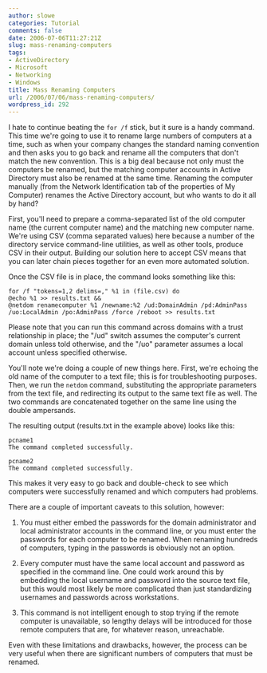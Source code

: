 ```yaml
---
author: slowe
categories: Tutorial
comments: false
date: 2006-07-06T11:27:21Z
slug: mass-renaming-computers
tags:
- ActiveDirectory
- Microsoft
- Networking
- Windows
title: Mass Renaming Computers
url: /2006/07/06/mass-renaming-computers/
wordpress_id: 292
---
```


I hate to continue beating the `for /f` stick, but it sure is a handy command. This time we're going to use it to rename large numbers of computers at a time, such as when your company changes the standard naming convention and then asks you to go back and rename all the computers that don't match the new convention. This is a big deal because not only must the computers be renamed, but the matching computer accounts in Active Directory must also be renamed at the same time. Renaming the computer manually (from the Network Identification tab of the properties of My Computer) renames the Active Directory account, but who wants to do it all by hand?

First, you'll need to prepare a comma-separated list of the old computer name (the current computer name) and the matching new computer name. We're using CSV (comma separated values) here because a number of the directory service command-line utilities, as well as other tools, produce CSV in their output. Building our solution here to accept CSV means that you can later chain pieces together for an even more automated solution.

Once the CSV file is in place, the command looks something like this:

    for /f "tokens=1,2 delims=," %1 in (file.csv) do 
    @echo %1 >> results.txt &&
    @netdom renamecomputer %1 /newname:%2 /ud:DomainAdmin /pd:AdminPass 
    /uo:LocalAdmin /po:AdminPass /force /reboot >> results.txt

Please note that you can run this command across domains with a trust relationship in place; the "/ud" switch assumes the computer's current domain unless told otherwise, and the "/uo" parameter assumes a local account unless specified otherwise.

You'll note we're doing a couple of new things here. First, we're echoing the old name of the computer to a text file; this is for troubleshooting purposes. Then, we run the `netdom` command, substituting the appropriate parameters from the text file, and redirecting its output to the same text file as well. The two commands are concatenated together on the same line using the double ampersands.

The resulting output (results.txt in the example above) looks like this:

    pcname1
    The command completed successfully.
    
    pcname2
    The command completed successfully.

This makes it very easy to go back and double-check to see which computers were successfully renamed and which computers had problems.

There are a couple of important caveats to this solution, however:

1. You must either embed the passwords for the domain administrator and local administrator accounts in the command line, or you must enter the passwords for each computer to be renamed. When renaming hundreds of computers, typing in the passwords is obviously not an option.

2. Every computer must have the same local account and password as specified in the command line. One could work around this by embedding the local username and password into the source text file, but this would most likely be more complicated than just standardizing usernames and passwords across workstations.

3. This command is not intelligent enough to stop trying if the remote computer is unavailable, so lengthy delays will be introduced for those remote computers that are, for whatever reason, unreachable.

Even with these limitations and drawbacks, however, the process can be very useful when there are significant numbers of computers that must be renamed.
